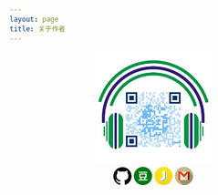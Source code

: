 ```yaml
---
layout: page
title: 关于作者
---
```


<div style="text-align: center">
    <img src="/image/wechat.png" height="200" alt="wechat">
    <div style="text-align: center;" class="sns-img">
        <a href="https://github.com/tcitry/" target="_blank"><img src="/image/github.png"></a>
        <a href="http://www.douban.com/people/yindongliang/" target="_blank"><img src="/image/douban.png"></a>
        <a href="https://web.okjike.com/user/F0D71038-C01B-42E3-A3E6-8AEA75D01BE8" target="_blank"><img src="/image/jike.jpg"></a>
        <a href="mailto:tcitry@gmail.com" target="_blank"><img src="/image/gmail.png"></a>
    </div>
</div>
